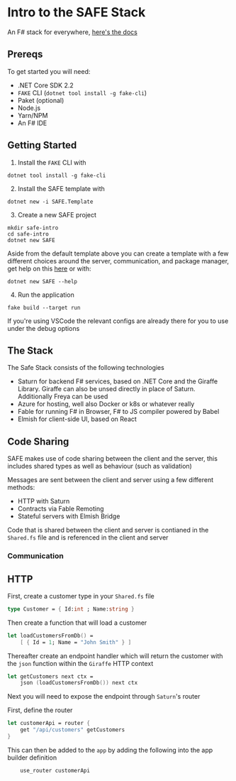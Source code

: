 # Intro to the SAFE Stack

An F# stack for everywhere, [here's the docs](https://safe-stack.github.io)

## Prereqs

To get started you will need:

- .NET Core SDK 2.2
- `FAKE` CLI (`dotnet tool install -g fake-cli`)
- Paket (optional)
- Node.js
- Yarn/NPM
- An F# IDE

## Getting Started

1. Install the `FAKE` CLI with

```
dotnet tool install -g fake-cli
```

2. Install the SAFE template with

```
dotnet new -i SAFE.Template
```

3. Create a new SAFE project

```
mkdir safe-intro
cd safe-intro
dotnet new SAFE
```

Aside from the default template above you can create a template with a few different choices around the server, communication, and package manager, get help on this [here](https://safe-stack.github.io/docs/template-overview/#template-options) or with:

```
dotnet new SAFE --help
```

4. Run the application

```
fake build --target run
```

If you're using VSCode the relevant configs are already there for you to use under the debug options

## The Stack

The Safe Stack consists of the following technologies

- Saturn for backend F# services, based on .NET Core and the Giraffe Library. Giraffe can also be unsed directly in place of Saturn. Additionally Freya can be used
- Azure for hosting, well also Docker or k8s or whatever really
- Fable for running F# in Browser, F# to JS compiler powered by Babel
- Elmish for client-side UI, based on React

## Code Sharing

SAFE makes use of code sharing between the client and the server, this includes shared types as well as behaviour (such as validation)

Messages are sent between the client and server using a few different methods:

- HTTP with Saturn
- Contracts via Fable Remoting
- Stateful servers with Elmish Bridge

Code that is shared between the client and server is contianed in the `Shared.fs` file and is referenced in the client and server

### Communication

## HTTP

First, create a customer type in your `Shared.fs` file

```fs
type Customer = { Id:int ; Name:string }
```

Then create a function that will load a customer

```fs
let loadCustomersFromDb() =
    [ { Id = 1; Name = "John Smith" } ]
```

Thereafter create an endpoint handler which will return the customer with the `json` function within the `Giraffe` HTTP context

```fs
let getCustomers next ctx =
    json (loadCustomersFromDb()) next ctx
```

Next you will need to expose the endpoint through `Saturn`'s router

First, define the router

```fs
let customerApi = router {
    get "/api/customers" getCustomers
}
```

This can then be added to the `app` by adding the following into the app builder definition

```fs
    use_router customerApi
```
